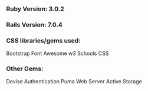 ### Ruby Version: 3.0.2

### Rails Version: 7.0.4

### CSS libraries/gems used:
  Bootstrap
  Font Awesome
  w3 Schools CSS

### Other Gems:
  Devise Authentication
  Puma Web Server
  Active Storage
